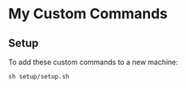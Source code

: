 # My Custom Commands

## Setup

To add these custom commands to a new machine:

```
sh setup/setup.sh
```